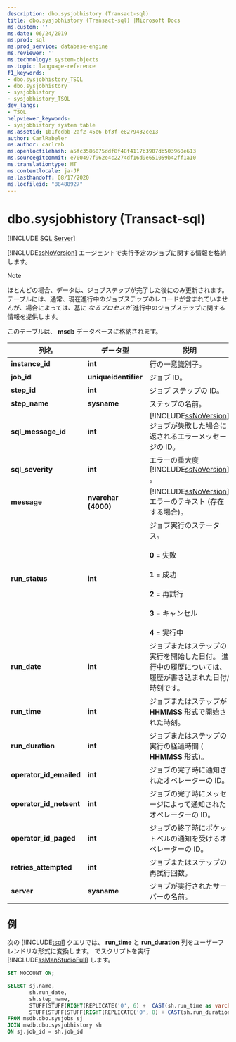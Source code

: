```yaml
---
description: dbo.sysjobhistory (Transact-sql)
title: dbo.sysjobhistory (Transact-sql) |Microsoft Docs
ms.custom: ''
ms.date: 06/24/2019
ms.prod: sql
ms.prod_service: database-engine
ms.reviewer: ''
ms.technology: system-objects
ms.topic: language-reference
f1_keywords:
- dbo.sysjobhistory_TSQL
- dbo.sysjobhistory
- sysjobhistory
- sysjobhistory_TSQL
dev_langs:
- TSQL
helpviewer_keywords:
- sysjobhistory system table
ms.assetid: 1b1fcdbb-2af2-45e6-bf3f-e8279432ce13
author: CarlRabeler
ms.author: carlrab
ms.openlocfilehash: a5fc3586075ddf8f48f4117b3907db503960e613
ms.sourcegitcommit: e700497f962e4c2274df16d9e651059b42ff1a10
ms.translationtype: MT
ms.contentlocale: ja-JP
ms.lasthandoff: 08/17/2020
ms.locfileid: "88488927"
---
```

# <a name="dbosysjobhistory-transact-sql"></a>dbo.sysjobhistory (Transact-sql)
[!INCLUDE [SQL Server](../../includes/applies-to-version/sqlserver.md)]

[!INCLUDE[ssNoVersion](../../includes/ssnoversion-md.md)] エージェントで実行予定のジョブに関する情報を格納します。
  
> [!NOTE]
> ほとんどの場合、データは、ジョブステップが完了した後にのみ更新されます。テーブルには、通常、現在進行中のジョブステップのレコードが含まれていませんが、場合によっては、基に *なるプロセスが* 進行中のジョブステップに関する情報を提供します。

このテーブルは、 **msdb** データベースに格納されます。  
  
|列名|データ型|説明|  
|-----------------|---------------|-----------------|  
|**instance_id**|**int**|行の一意識別子。|  
|**job_id**|**uniqueidentifier**|ジョブ ID。|  
|**step_id**|**int**|ジョブ ステップの ID。|  
|**step_name**|**sysname**|ステップの名前。|  
|**sql_message_id**|**int**|[!INCLUDE[ssNoVersion](../../includes/ssnoversion-md.md)]ジョブが失敗した場合に返されるエラーメッセージの ID。|  
|**sql_severity**|**int**|エラーの重大度 [!INCLUDE[ssNoVersion](../../includes/ssnoversion-md.md)] 。|  
|**message**|**nvarchar (4000)**|[!INCLUDE[ssNoVersion](../../includes/ssnoversion-md.md)] エラーのテキスト (存在する場合)。|  
|**run_status**|**int**|ジョブ実行のステータス。<br /><br /> **0** = 失敗<br /><br /> **1** = 成功<br /><br /> **2** = 再試行<br /><br /> **3** = キャンセル<br /><br />**4** = 実行中|  
|**run_date**|**int**|ジョブまたはステップの実行を開始した日付。 進行中の履歴については、履歴が書き込まれた日付/時刻です。|  
|**run_time**|**int**|ジョブまたはステップが **HHMMSS** 形式で開始された時刻。|  
|**run_duration**|**int**|ジョブまたはステップの実行の経過時間 ( **HHMMSS** 形式)。|  
|**operator_id_emailed**|**int**|ジョブの完了時に通知されたオペレーターの ID。|  
|**operator_id_netsent**|**int**|ジョブの完了時にメッセージによって通知されたオペレーターの ID。|  
|**operator_id_paged**|**int**|ジョブの終了時にポケットベルの通知を受けるオペレーターの ID。|  
|**retries_attempted**|**int**|ジョブまたはステップの再試行回数。|  
|**server**|**sysname**|ジョブが実行されたサーバーの名前。|  
  
  ## <a name="example"></a>例
 次の [!INCLUDE[tsql](../../includes/tsql-md.md)] クエリでは、 **run_time** と **run_duration** 列をユーザーフレンドリな形式に変換します。  でスクリプトを実行 [!INCLUDE[ssManStudioFull](../../includes/ssmanstudiofull-md.md)] します。
 
 ```sql
 SET NOCOUNT ON;
 
 SELECT sj.name,
        sh.run_date,
        sh.step_name,
        STUFF(STUFF(RIGHT(REPLICATE('0', 6) +  CAST(sh.run_time as varchar(6)), 6), 3, 0, ':'), 6, 0, ':') 'run_time',
        STUFF(STUFF(STUFF(RIGHT(REPLICATE('0', 8) + CAST(sh.run_duration as varchar(8)), 8), 3, 0, ':'), 6, 0, ':'), 9, 0, ':') 'run_duration (DD:HH:MM:SS)  '
FROM msdb.dbo.sysjobs sj
JOIN msdb.dbo.sysjobhistory sh
ON sj.job_id = sh.job_id
```
